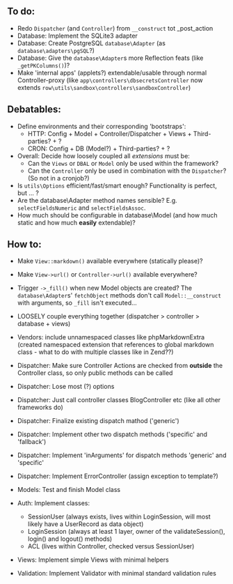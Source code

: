 
To do:
------

* Redo `Dispatcher` (and `Controller`) from `__construct` tot _post_action
* Database: Implement the SQLite3 adapter
* Database: Create PostgreSQL `database\Adapter` (as `database\adapters\pgSQL`?)
* Database: Give the `database\Adapter`s more Reflection feats (like `_getPKColumns()`)?
* Make 'internal apps' (applets?) extendable/usable through normal Controller-proxy (like `app\controllers\dbsecretsController` now extends `row\utils\sandbox\controllers\sandboxController`)


Debatables:
-----------

* Define environments and their corresponding 'bootstraps':
    - HTTP: Config + Model + Controller/Dispatcher + Views + Third-parties? + ?
    - CRON: Config + DB (Model?) + Third-parties? + ?
* Overall: Decide how loosely coupled all _extensions_ must be:
    - Can the `Views` or `DBAL` or `Model` only be used within the framework?
    - Can the `Controller` only be used in combination with the `Dispatcher`? (So not in a cronjob?)
* Is `utils\Options` efficient/fast/smart enough? Functionality is perfect, but ... ?
* Are the database\Adapter method names sensible? E.g. `selectFieldsNumeric` and `selectFieldsAssoc`.
* How much should be configurable in database\Model (and how much static and how much **easily** extendable)?


How to:
-------

* Make `View::markdown()` available everywhere (statically please)?
* Make `View->url()` or `Controller->url()` available everywhere?

* Trigger `->_fill()` when new Model objects are created? The `database\Adapter`s' `fetchObject` methods don't call `Model::__construct` with arguments, so `_fill` isn't executed...

* LOOSELY couple everything together (dispatcher > controller > database + views)
* Vendors: include unnamespaced classes like phpMarkdownExtra (created namespaced extension that references to global markdown class - what to do with multiple classes like in Zend??)
* Dispatcher: Make sure Controller Actions are checked from **outside** the Controller class, so only public methods can be called
* Dispatcher: Lose most (?) options
* Dispatcher: Just call controller classes BlogController etc (like all other frameworks do)
* Dispatcher: Finalize existing dispatch mathod ('generic')
* Dispatcher: Implement other two dispatch methods ('specific' and 'fallback')
* Dispatcher: Implement 'inArguments' for dispatch methods 'generic' and 'specific'
* Dispatcher: Implement ErrorController (assign exception to template?)
* Models: Test and finish Model class
* Auth: Implement classes:
    - SessionUser (always exists, lives within LoginSession, will most likely have a UserRecord as data object)
    - LoginSession (always at least 1 layer, owner of the validateSession(), login() and logout() methods)
    - ACL (lives within Controller, checked versus SessionUser)
* Views: Implement simple Views with minimal helpers
* Validation: Implement Validator with minimal standard validation rules
